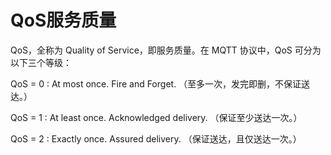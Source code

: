 # QoS服务质量

QoS，全称为 Quality of Service，即服务质量。在 MQTT 协议中，QoS 可分为以下三个等级：

QoS = 0 : At most once. Fire and Forget. （至多一次，发完即删，不保证送达。）

QoS = 1 : At least once. Acknowledged delivery. （保证至少送达一次。）

QoS = 2 : Exactly once. Assured delivery. （保证送达，且仅送达一次。）
